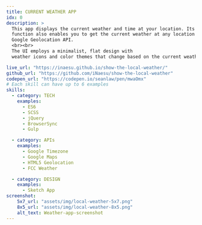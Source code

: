 ```yaml
---
title: CURRENT WEATHER APP
idx: 0
description: >
  This app displays the current weather and time at your location. Its search
  function also enables you to get the current weather at any location via the
  Google Geolocation API.
  <br><br>
  The UI employs a minimalist, flat design with
  weather icons and color themes that change based on the current weather.

live_url: "https://inaesu.github.io/show-the-local-weather/"
github_url: "https://github.com/iNaesu/show-the-local-weather"
codepen_url: "https://codepen.io/seanlaw/pen/mwaOmx"
# Each skill can have up to 6 examples
skills:
  - category: TECH
    examples:
      - ES6
      - SCSS
      - jQuery
      - BrowserSync
      - Gulp

  - category: APIs
    examples:
      - Google Timezone
      - Google Maps
      - HTML5 Geolocation
      - FCC Weather

  - category: DESIGN
    examples:
      - Sketch App
screenshot:
    5x7_url: "assets/img/local-weather-5x7.png"
    8x5_url: "assets/img/local-weather-8x5.png"
    alt_text: Weather-app-screenshot
---
```



